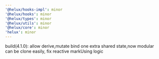 ```yaml
---
'@helux/hooks-impl': minor
'@helux/hooks': minor
'@helux/types': minor
'@helux/utils': minor
'@helux/core': minor
'helux': minor
---
```


build(4.1.0): allow derive,mutate bind one extra shared state,now modular can be clone easily, fix reactive markUsing logic
